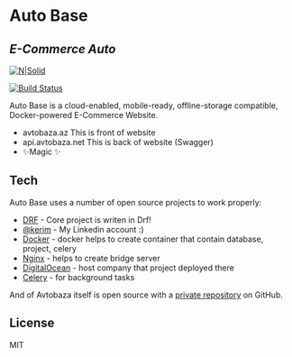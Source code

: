 # Auto Base
## _E-Commerce Auto_

[![N|Solid](https://cldup.com/dTxpPi9lDf.thumb.png)](https://nodesource.com/products/nsolid)

[![Build Status](https://travis-ci.org/joemccann/dillinger.svg?branch=master)](https://travis-ci.org/joemccann/dillinger)

Auto Base is a cloud-enabled, mobile-ready, offline-storage compatible,
Docker-powered E-Commerce Website.

- avtobaza.az This is front of website
- api.avtobaza.net This is back of website (Swagger)
- ✨Magic ✨


## Tech

Auto Base uses a number of open source projects to work properly:

- [DRF] - Core project is writen in Drf!
- [@kerim] - My Linkedin account :)
- [Docker] - docker helps to create container that contain database, project, celery
- [Nginx] - helps to create bridge server
- [DigitalOcean] - host company that project deployed there
- [Celery] - for background tasks

And of Avtobaza itself is open source with a [private repository][dill]
 on GitHub.



## License

MIT

[//]: # (These are reference links used in the body of this note and get stripped out when the markdown processor does its job. There is no need to format nicely because it shouldn't be seen. Thanks SO - http://stackoverflow.com/questions/4823468/store-comments-in-markdown-syntax)

   [dill]: <https://github.com/k4rimdev/software-village-back>
   [@kerim]: <https://www.linkedin.com/in/kerim-mirzequliyev/>
   [DRF]: <https://www.django-rest-framework.org/>
   [Nginx]: <https://www.nginx.com/>
   [Docker]: <https://www.docker.com/>
   [DigitalOcean]: <https://www.digitalocean.com/>
   [Celery]: <https://docs.celeryq.dev/>

   [PlDb]: <https://github.com/joemccann/dillinger/tree/master/plugins/dropbox/README.md>
   [PlGh]: <https://github.com/joemccann/dillinger/tree/master/plugins/github/README.md>
   [PlGd]: <https://github.com/joemccann/dillinger/tree/master/plugins/googledrive/README.md>
   [PlOd]: <https://github.com/joemccann/dillinger/tree/master/plugins/onedrive/README.md>
   [PlMe]: <https://github.com/joemccann/dillinger/tree/master/plugins/medium/README.md>
   [PlGa]: <https://github.com/RahulHP/dillinger/blob/master/plugins/googleanalytics/README.md>
